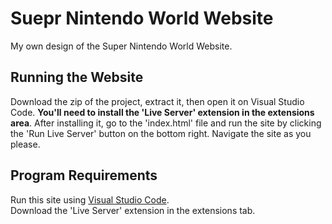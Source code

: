 # Suepr Nintendo World Website
My own design of the Super Nintendo World Website.

## Running the Website
Download the zip of the project, extract it, then open it on Visual Studio Code. **You'll need to install the 'Live Server' extension in the extensions area**. After installing it, go to the 'index.html' file and run the site by clicking the 'Run Live Server' button on the bottom right. Navigate the site as you please.

## Program Requirements
Run this site using [Visual Studio Code](https://code.visualstudio.com/).<br>
Download the 'Live Server' extension in the extensions tab.
